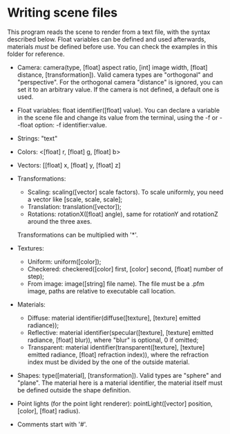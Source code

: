 # Writing scene files

This program reads the scene to render from a text file, with the syntax described below. Float variables can be defined and used afterwards, materials _must_ be defined before use. You can check the examples in this folder for reference.

- Camera: camera(type, [float] aspect ratio, [int] image width, [float] distance, [transformation]). Valid camera types are "orthogonal" and "perspective". For the orthogonal camera "distance" is ignored, you can set it to an arbitrary value. If the camera is not defined, a default one is used.
- Float variables: float identifier([float] value). You can declare a variable in the scene file and change its value from the terminal, using the -f or --float option: -f identifier:value.
- Strings: "text"
- Colors: <[float] r, [float] g, [float] b>
- Vectors: [[float] x, [float] y, [float] z]
- Transformations:
    - Scaling: scaling([vector] scale factors). To scale uniformly, you need a vector like [scale, scale, scale];
    - Translation: translation([vector]);
    - Rotations: rotationX([float] angle), same for rotationY and rotationZ around the three axes.

    Transformations can be multiplied with '*'.
- Textures:
    - Uniform: uniform([color]);
    - Checkered: checkered([color] first, [color] second, [float] number of step);
    - From image: image([string] file name). The file must be a .pfm image, paths are relative to executable call location.
- Materials:
    - Diffuse: material identifier(diffuse([texture], [texture] emitted radiance));
    - Reflective: material identifier(specular([texture], [texture] emitted radiance, [float] blur)), where "blur" is optional, 0 if omitted;
    - Transparent: material identifier(transparent([texture], [texture] emitted radiance, [float] refraction index)), where the refraction index must be divided by the one of the outside material.
- Shapes: type([material], [transformation]). Valid types are "sphere" and "plane". The material here is a material identifier, the material itself must be defined outside the shape definition.
- Point lights (for the point light renderer): pointLight([vector] position, [color], [float] radius).
- Comments start with '#'.
